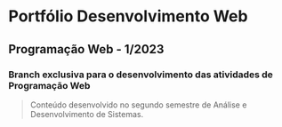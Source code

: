 # Portfólio Desenvolvimento Web
## Programação Web - 1/2023
### Branch exclusiva para o desenvolvimento das atividades de Programação Web
> Conteúdo desenvolvido no segundo semestre de Análise e Desenvolvimento de Sistemas.
